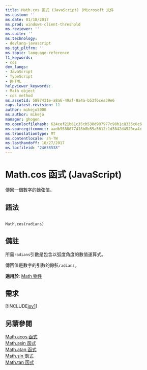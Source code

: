 ```yaml
---
title: Math.cos 函式 (JavaScript) |Microsoft 文件
ms.custom: ''
ms.date: 01/18/2017
ms.prod: windows-client-threshold
ms.reviewer: ''
ms.suite: ''
ms.technology:
- devlang-javascript
ms.tgt_pltfrm: ''
ms.topic: language-reference
f1_keywords:
- cos
dev_langs:
- JavaScript
- TypeScript
- DHTML
helpviewer_keywords:
- Math object
- cos method
ms.assetid: 5887431e-a8a6-49af-8a4a-b53f6cea39e6
caps.latest.revision: 11
author: mikejo5000
ms.author: mikejo
manager: ghogen
ms.openlocfilehash: 624cef21b61c35cb538d907977c90b1c8335c6c6
ms.sourcegitcommit: aadb9588877418b8b55a5612c1d3842d4520ca4c
ms.translationtype: MT
ms.contentlocale: zh-TW
ms.lasthandoff: 10/27/2017
ms.locfileid: "24638538"
---
```

# <a name="mathcos-function-javascript"></a>Math.cos 函式 (JavaScript)
傳回一個數字的餘弦值。  
  
## <a name="syntax"></a>語法  
  
```  
  
Math.cos(radians)   
```  
  
## <a name="remarks"></a>備註  
 所需`radians`引數是包含以弧度角度的數值運算式。  
  
 傳回值是數字的引數的餘弦`radians`。  
  
 **適用於**: [Math 物件](../../javascript/reference/math-object-javascript.md)  
  
## <a name="requirements"></a>需求  
 [!INCLUDE[jsv1](../../javascript/misc/includes/jsv1-md.md)]  
  
## <a name="see-also"></a>另請參閱  
 [Math.acos 函式](../../javascript/reference/math-acos-function-javascript.md)   
 [Math.asin 函式](../../javascript/reference/math-asin-function-javascript.md)   
 [Math.atan 函式](../../javascript/reference/math-atan-function-javascript.md)   
 [Math.sin 函式](../../javascript/reference/math-sin-function-javascript.md)   
 [Math.tan 函式](../../javascript/reference/math-tan-function-javascript.md)